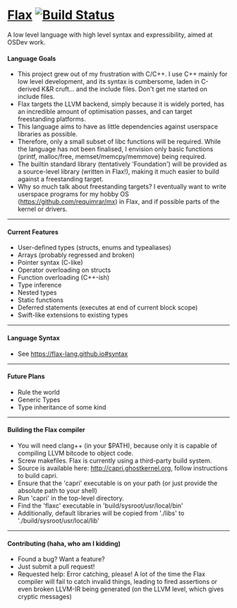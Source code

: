 [Flax](https://flax-lang.github.io) [![Build Status](https://travis-ci.org/flax-lang/flax.svg?branch=master)](https://travis-ci.org/flax-lang/flax)
============

A low level language with high level syntax and expressibility, aimed at OSDev work.

#### Language Goals ####

- This project grew out of my frustration with C/C++. I use C++ mainly for low level development, and its syntax is cumbersome, laden in C-derived K&R cruft... and the include files. Don't get me started on include files.
- Flax targets the LLVM backend, simply because it is widely ported, has an incredible amount of optimisation passes, and can target freestanding platforms.
- This language aims to have as little dependencies against userspace libraries as possible.
- Therefore, only a small subset of libc functions will be required. While the language has not been finalised, I envision only basic functions (printf, malloc/free, memset/memcpy/memmove) being required.
- The builtin standard library (tentatively 'Foundation') will be provided as a source-level library (written in Flax!), making it much easier to build against a freestanding target.
- Why so much talk about freestanding targets? I eventually want to write userspace programs for my hobby OS (https://github.com/requimrar/mx) in Flax, and if possible parts of the kernel or drivers.


--------------------------

#### Current Features ####

- User-defined types (structs, enums and typealiases)
- Arrays (probably regressed and broken)
- Pointer syntax (C-like)
- Operator overloading on structs
- Function overloading (C++-ish)
- Type inference
- Nested types
- Static functions
- Deferred statements (executes at end of current block scope)
- Swift-like extensions to existing types

-------------------------

#### Language Syntax ####
- See https://flax-lang.github.io#syntax

----------------------

#### Future Plans ####

- Rule the world
- Generic Types
- Type inheritance of some kind

------------------------------------

#### Building the Flax compiler ####

- You will need clang++ (in your $PATH), because only it is capable of compiling LLVM bitcode to object code.
- Screw makefiles. Flax is currently using a third-party build system.
- Source is available here: http://capri.ghostkernel.org, follow instructions to build capri.
- Ensure that the 'capri' executable is on your path (or just provide the absolute path to your shell)
- Run 'capri' in the top-level directory.
- Find the 'flaxc' executable in 'build/sysroot/usr/local/bin'
- Additionally, default libraries will be copied from './libs' to './build/sysroot/usr/local/lib'

-----------------------------------------------

#### Contributing (haha, who am I kidding) ####

- Found a bug? Want a feature?
- Just submit a pull request!
- Requested help: Error catching, please! A lot of the time the Flax compiler will fail to catch invalid things, leading to fired assertions or even broken LLVM-IR being generated (on the LLVM level, which gives cryptic messages)
